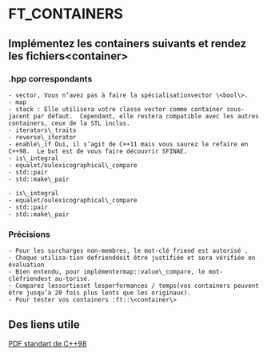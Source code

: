 # FT\_CONTAINERS 

## Implémentez les containers suivants et rendez les fichiers\<container\>
### .hpp correspondants 
    - vector, Vous n’avez pas à faire la spécialisationvector \<bool\>.
    - map
    - stack : Elle utilisera votre classe vector comme container sous-jacent par défaut.  Cependant, elle restera compatible avec les autres containers, ceux de la STL inclus.
    - iterators\_traits
	- reverse\_iterator
	- enable\_if Oui, il s’agit de C++11 mais vous saurez le refaire en C++98.  Le but est de vous faire découvrir SFINAE.
    - is\_integral
    - equalet/oulexicographical\_compare
    - std::pair
    - std::make\_pair

	- is\_integral
	- equalet/oulexicographical\_compare
	- std::pair
	- std::make\_pair

### Précisions
	- Pour les surcharges non-membres, le mot-clé friend est autorisé .
    - Chaque utilisa-tion defrienddoit être justifiée et sera vérifiée en évaluation
	- Bien entendu, pour implémentermap::value\_compare, le mot-cléfriendest au-torisé.
	- Comparez lessortieset lesperformances / temps(vos containers peuvent être jusqu’à 20 fois plus lents que les originaux).
	- Pour tester vos containers :ft::\<container\>


## Des liens utile
[PDF standart de C++98](https://www.lirmm.fr/~ducour/Doc-objets/ISO+IEC+14882-1998.pdf)

